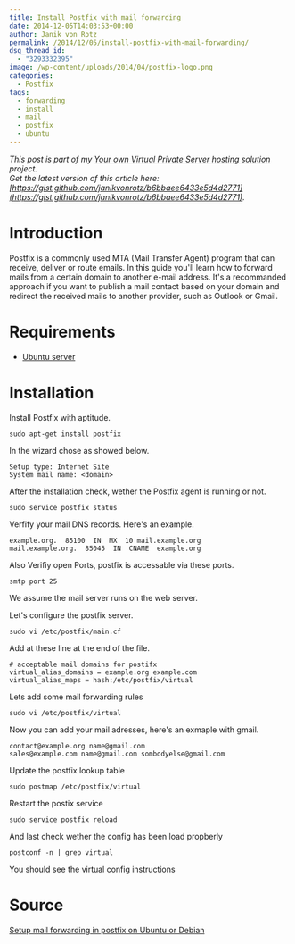 ```yaml
---
title: Install Postfix with mail forwarding
date: 2014-12-05T14:03:53+00:00
author: Janik von Rotz
permalink: /2014/12/05/install-postfix-with-mail-forwarding/
dsq_thread_id:
  - "3293332395"
image: /wp-content/uploads/2014/04/postfix-logo.png
categories:
  - Postfix
tags:
  - forwarding
  - install
  - mail
  - postfix
  - ubuntu
---
```

*This post is part of my [Your own Virtual Private Server hosting solution](https://janikvonrotz.ch/your-own-virtual-private-server-hosting-solution/) project.*  
*Get the latest version of this article here: [https://gist.github.com/janikvonrotz/b6bbaee6433e5d4d2771](https://gist.github.com/janikvonrotz/b6bbaee6433e5d4d2771).*  

# Introduction

Postfix is a commonly used MTA (Mail Transfer Agent) program that can receive, deliver or route emails. In this guide you'll learn how to forward mails from a certain domain to another e-mail address. It's a recommanded approach if you want to publish a mail contact based on your domain and redirect the received mails to another provider, such as Outlook or Gmail.
<!--more-->
# Requirements

* [Ubuntu server](https://janikvonrotz.ch/2014/03/13/deploy-ubuntu-server/)

# Installation

Install Postfix with aptitude.

    sudo apt-get install postfix

In the wizard chose as showed below.

    Setup type: Internet Site
    System mail name: <domain>

After the installation check, wether the Postfix agent is running or not.

    sudo service postfix status

Verfify your mail DNS records. Here's an example.

    example.org.  85100  IN  MX  10 mail.example.org
    mail.example.org.  85045  IN  CNAME  example.org

Also Verifiy open Ports, postfix is accessable via these ports.

    smtp port 25

We assume the mail server runs on the web server.

Let's configure the postfix server.

    sudo vi /etc/postfix/main.cf

Add at these line at the end of the file.

    # acceptable mail domains for postifx
    virtual_alias_domains = example.org example.com
    virtual_alias_maps = hash:/etc/postfix/virtual

Lets add some mail forwarding rules

    sudo vi /etc/postfix/virtual

Now you can add your mail adresses, here's an exmaple with gmail.

    contact@example.org name@gmail.com
    sales@example.com name@gmail.com sombodyelse@gmail.com

Update the postfix lookup table

    sudo postmap /etc/postfix/virtual

Restart the postix service

    sudo service postfix reload

And last check wether the config has been load propberly

    postconf -n | grep virtual

You should see the virtual config instructions

# Source 

[Setup mail forwarding in postfix on Ubuntu or Debian](http://www.binarytides.com/postfix-mail-forwarding-debian/)



